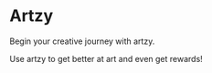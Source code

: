# Artzy

Begin your creative journey with artzy.

Use artzy to get better at art and even get rewards!